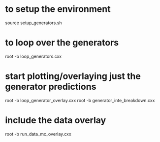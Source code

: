 # to setup the environment
source setup_generators.sh

# to loop over the generators
root -b loop_generators.cxx

# start plotting/overlaying just the generator predictions
root -b loop_generator_overlay.cxx
root -b generator_inte_breakdown.cxx

# include the data overlay
root -b run_data_mc_overlay.cxx